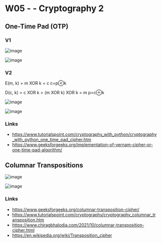 
# W05 - - Cryptography 2

## One-Time Pad (OTP)

### V1 
![image](https://github.com/user-attachments/assets/6b4163eb-830d-4574-848d-9b234ad296f9)


![image](https://github.com/user-attachments/assets/01926c15-61a8-47b6-9ffe-7fb94f4838ef)

### V2
E(m, k) = m XOR k = c
c=p⊕k

D(c, k) = c XOR k = (m XOR k) XOR k = m
p=c⊕k

![image](https://github.com/user-attachments/assets/8aec3988-85fc-441f-bfd2-aecb36d009fb)


![image](https://github.com/user-attachments/assets/6ac70946-bd44-469b-bfb9-26b45881f462)

### Links
- https://www.tutorialspoint.com/cryptography_with_python/cryptography_with_python_one_time_pad_cipher.htm
- https://www.geeksforgeeks.org/implementation-of-vernam-cipher-or-one-time-pad-algorithm/

## Columnar Transpositions

![image](https://github.com/user-attachments/assets/98ea0529-5f8d-4c0e-bda1-763a67ea10a2)


![image](https://github.com/user-attachments/assets/0d7757c4-823c-4846-a69b-59ea5d8946ea)

### Links
- https://www.geeksforgeeks.org/columnar-transposition-cipher/
- https://www.tutorialspoint.com/cryptography/cryptography_columnar_transposition.htm
- https://www.chiragbhalodia.com/2021/10/columnar-transposition-cipher.html
- https://en.wikipedia.org/wiki/Transposition_cipher
